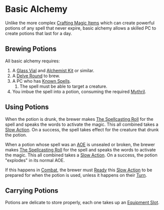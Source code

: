 # Basic Alchemy

Unlike the more complex [Crafting Magic Items](Crafting%20Magic%20Items.md) which can create powerful potions of any spell that never expire, basic alchemy allows a skilled PC to create potions that last for a day.

## Brewing Potions

All basic alchemy requires:

1. A [Glass Vial](../../Items%20and%20Gear/Gear/10%20Coins/Glass%20Vial.md) and [Alchemist Kit](../../Items%20and%20Gear/Gear/50%20Coins/Alchemist%20Kit.md) or similar.
2. A [Delve Round](../../Game%20Procedures/Core%20Procedures/Round.md#Delve%20Round) to brew.
3. A PC who has [Known Spells](../Spellcasting/Spell%20Learning/Known%20Spells.md).
	1. The spell must be able to target a creature.
4. You imbue the spell into a potion, consuming the required [Mythril](../Spellcasting/Mythril.md).

## Using Potions

When the potion is drunk, the brewer makes [The Spellcasting Roll](../Spellcasting/Spellcasting.md#The%20Spellcasting%20Roll) for the spell and speaks the words to activate the magic. This all combined takes a [Slow Action](../../Game%20Procedures/Core%20Procedures/Action.md#Slow%20Action). On a success, the spell takes effect for the creature that drunk the potion.

When a potion whose spell was an [AOE](../Spells/Areas%20of%20Effect/{AOE}%20Area%20of%20Effect.md) is unsealed or broken, the brewer makes [The Spellcasting Roll](../Spellcasting/Spellcasting.md#The%20Spellcasting%20Roll) for the spell and speaks the words to activate the magic. This all combined takes a [Slow Action](../../Game%20Procedures/Core%20Procedures/Action.md#Slow%20Action). On a success, the potion "explodes" in its normal AOE.

If this happens in [Combat](../../Game%20Procedures/Combat/Combat.md), the brewer must [Ready](../../Game%20Procedures/Combat/Reaction.md#Ready) this [Slow Action](../../Game%20Procedures/Core%20Procedures/Action.md#Slow%20Action) to be prepared for when the potion is used, unless it happens on their [Turn](../../Game%20Procedures/Core%20Procedures/Turn.md).

## Carrying Potions

Potions are delicate to store properly, each one takes up an [Equipment Slot](../../Items%20and%20Gear/Equipment%20Slot.md).
